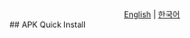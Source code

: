 <center> <a href="README.md">English</a> |  <a href="README.ko.md">한국어</a></center>
## APK Quick Install